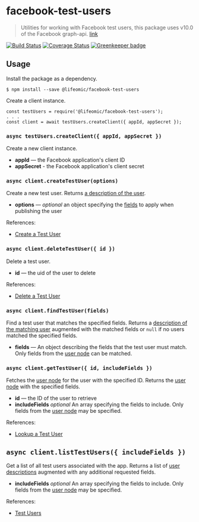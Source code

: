 facebook-test-users
===================

> Utilities for working with Facebook test users, this package uses v10.0 of the Facebook graph-api. [link](https://developers.facebook.com/docs/graph-api/changelog/version10.0#graph-api)

[![Build Status](https://travis-ci.org/lifeomic/facebook-test-users.svg?branch=master)](https://travis-ci.org/lifeomic/facebook-test-users)
[![Coverage Status](https://coveralls.io/repos/github/lifeomic/facebook-test-users/badge.svg?branch=master)](https://coveralls.io/github/lifeomic/facebook-test-users?branch=master)
[![Greenkeeper badge](https://badges.greenkeeper.io/lifeomic/facebook-test-users.svg)](https://greenkeeper.io/)

## Usage

Install the package as a dependency.

```
$ npm install --save @lifeomic/facebook-test-users
```

Create a client instance.

```
const testUsers = require('@lifeomic/facebook-test-users');
. . .
const client = await testUsers.createClient({ appId, appSecret });
```

### `async testUsers.createClient({ appId, appSecret })`

Create a new client instance.

 - **appId** — the Facebook application's client ID
 - **appSecret** - the Facebook application's client secret

### `async client.createTestUser(options)`

Create a new test user. Returns [a description of the user][publish-response].

 - **options** — _optional_ an object specifying the [fields][publish-fields] to
  apply when publishing the user

References:
 - [Create a Test User][publish-user]

### `async client.deleteTestUser({ id })`

Delete a test user.

 - **id** — the uid of the user to delete

References:
  - [Delete a Test User][delete-test-user]

### `async client.findTestUser(fields)`

Find a test user that matches the specified fields. Returns a
[description of the matching user][user-fields] augmented with the matched
fields or `null` if no users matched the specified fields.

 - **fields** — An object describing the fields that the test user must match.
   Only fields from the [user node][user-node] can be matched.

### `async client.getTestUser({ id, includeFields })`

Fetches the [user node][user-node] for the user with the specified ID.
Returns the [user node][user-node] with the specified fields.

 - **id** — the ID of the user to retrieve
 - **includeFields** _optional_ An array specifying the fields to include. Only
   fields from the [user node][user-node] may be specified.

References:
 - [Lookup a Test User][user-node]

## `async client.listTestUsers({ includeFields })`

Get a list of all test users associated with the app. Returns a list of
[user descriptions][user-fields] augmented with any additional requested
fields.

- **includeFields** _optional_ An array specifying the fields to include. Only
  fields from the [user node][user-node] may be specified.

References:
 - [Test Users][test-users]

[delete-test-user]: https://developers.facebook.com/docs/graph-api/reference/v10.0/application/accounts#Deleting "Delete a Test User"
[publish-fields]: https://developers.facebook.com/docs/graph-api/reference/v10.0/application/accounts#parameters-2 "Test User Publish Fields"
[publish-response]: https://developers.facebook.com/docs/graph-api/reference/v10.0/application/accounts#return-type "Publish User Response"
[publish-user]: https://developers.facebook.com/docs/graph-api/reference/v10.0/application/accounts#Creating "Create a Test User"
[user-fields]: https://developers.facebook.com/docs/graph-api/reference/v10.0/user#fields "User Fields"
[user-node]: https://developers.facebook.com/docs/graph-api/reference/v10.0/user#read "User Node"
[test-users]: https://developers.facebook.com/docs/graph-api/reference/v10.0/application/accounts#Reading "Test Users"

